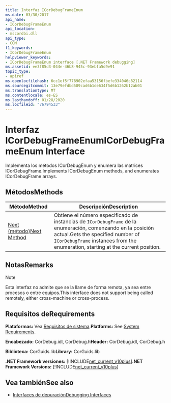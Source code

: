 ```yaml
---
title: Interfaz ICorDebugFrameEnum
ms.date: 03/30/2017
api_name:
- ICorDebugFrameEnum
api_location:
- mscordbi.dll
api_type:
- COM
f1_keywords:
- ICorDebugFrameEnum
helpviewer_keywords:
- ICorDebugFrameEnum interface [.NET Framework debugging]
ms.assetid: ee3f85d3-044e-46b8-945c-93ebfa5d9e91
topic_type:
- apiref
ms.openlocfilehash: 6cc1ef5f778902efaa53156fbefe334046c82114
ms.sourcegitcommit: 13e79efdbd589cad6b1de634f5d6b1262b12ab01
ms.translationtype: MT
ms.contentlocale: es-ES
ms.lasthandoff: 01/28/2020
ms.locfileid: "76794533"
---
```

# <a name="icordebugframeenum-interface"></a><span data-ttu-id="ca841-102">Interfaz ICorDebugFrameEnum</span><span class="sxs-lookup"><span data-stu-id="ca841-102">ICorDebugFrameEnum Interface</span></span>

<span data-ttu-id="ca841-103">Implementa los métodos ICorDebugEnum y enumera las matrices ICorDebugFrame.</span><span class="sxs-lookup"><span data-stu-id="ca841-103">Implements ICorDebugEnum methods, and enumerates ICorDebugFrame arrays.</span></span>  
  
## <a name="methods"></a><span data-ttu-id="ca841-104">Métodos</span><span class="sxs-lookup"><span data-stu-id="ca841-104">Methods</span></span>  
  
|<span data-ttu-id="ca841-105">Método</span><span class="sxs-lookup"><span data-stu-id="ca841-105">Method</span></span>|<span data-ttu-id="ca841-106">Descripción</span><span class="sxs-lookup"><span data-stu-id="ca841-106">Description</span></span>|  
|------------|-----------------|  
|[<span data-ttu-id="ca841-107">Next (método)</span><span class="sxs-lookup"><span data-stu-id="ca841-107">Next Method</span></span>](icordebugframeenum-next-method.md)|<span data-ttu-id="ca841-108">Obtiene el número especificado de instancias de `ICorDebugFrame` de la enumeración, comenzando en la posición actual.</span><span class="sxs-lookup"><span data-stu-id="ca841-108">Gets the specified number of `ICorDebugFrame` instances from the enumeration, starting at the current position.</span></span>|  
  
## <a name="remarks"></a><span data-ttu-id="ca841-109">Notas</span><span class="sxs-lookup"><span data-stu-id="ca841-109">Remarks</span></span>  
  
> [!NOTE]
> <span data-ttu-id="ca841-110">Esta interfaz no admite que se la llame de forma remota, ya sea entre procesos o entre equipos.</span><span class="sxs-lookup"><span data-stu-id="ca841-110">This interface does not support being called remotely, either cross-machine or cross-process.</span></span>  
  
## <a name="requirements"></a><span data-ttu-id="ca841-111">Requisitos de</span><span class="sxs-lookup"><span data-stu-id="ca841-111">Requirements</span></span>  
 <span data-ttu-id="ca841-112">**Plataformas:** Vea [Requisitos de sistema](../../../../docs/framework/get-started/system-requirements.md).</span><span class="sxs-lookup"><span data-stu-id="ca841-112">**Platforms:** See [System Requirements](../../../../docs/framework/get-started/system-requirements.md).</span></span>  
  
 <span data-ttu-id="ca841-113">**Encabezado:** CorDebug.idl, CorDebug.h</span><span class="sxs-lookup"><span data-stu-id="ca841-113">**Header:** CorDebug.idl, CorDebug.h</span></span>  
  
 <span data-ttu-id="ca841-114">**Biblioteca:** CorGuids.lib</span><span class="sxs-lookup"><span data-stu-id="ca841-114">**Library:** CorGuids.lib</span></span>  
  
 <span data-ttu-id="ca841-115">**.NET Framework versiones:** [!INCLUDE[net_current_v10plus](../../../../includes/net-current-v10plus-md.md)]</span><span class="sxs-lookup"><span data-stu-id="ca841-115">**.NET Framework Versions:** [!INCLUDE[net_current_v10plus](../../../../includes/net-current-v10plus-md.md)]</span></span>  
  
## <a name="see-also"></a><span data-ttu-id="ca841-116">Vea también</span><span class="sxs-lookup"><span data-stu-id="ca841-116">See also</span></span>

- [<span data-ttu-id="ca841-117">Interfaces de depuración</span><span class="sxs-lookup"><span data-stu-id="ca841-117">Debugging Interfaces</span></span>](debugging-interfaces.md)
